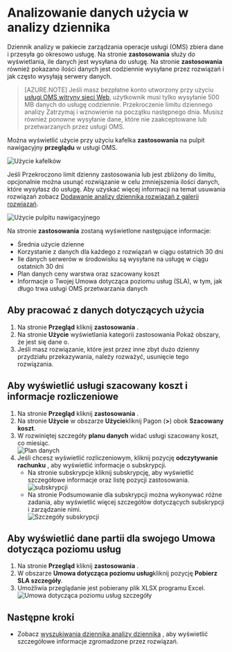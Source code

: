 <properties
    pageTitle="Analizowanie danych użycia w dzienniku analizy | Microsoft Azure"
    description="Na stronie zastosowania w dzienniku analizy służy do wyświetlania ilości danych jest wysyłana do usługę."
    services="log-analytics"
    documentationCenter=""
    authors="bandersmsft"
    manager="jwhit"
    editor=""/>

<tags
    ms.service="log-analytics"
    ms.workload="na"
    ms.tgt_pltfrm="na"
    ms.devlang="na"
    ms.topic="get-started-article"
    ms.date="08/11/2016"
    ms.author="banders"/>

# <a name="analyze-data-usage-in-log-analytics"></a>Analizowanie danych użycia w analizy dziennika

Dziennik analizy w pakiecie zarządzania operacje usługi (OMS) zbiera dane i przesyła go okresowo usługę.  Na stronie **zastosowania** służy do wyświetlania, ile danych jest wysyłana do usługę. Na stronie **zastosowania** również pokazano ilości danych jest codziennie wysyłane przez rozwiązań i jak często wysyłają serwery danych.

>[AZURE.NOTE] Jeśli masz bezpłatne konto utworzony przy użyciu [usługi OMS witryny sieci Web](http://www.microsoft.com/oms), użytkownik musi tylko wysyłanie 500 MB danych do usługę codziennie. Przekroczenie limitu dziennego analizy Zatrzymaj i wznowienie na początku następnego dnia. Musisz również ponowne wysyłanie dane, które nie zaakceptowane lub przetwarzanych przez usługi OMS.

Można wyświetlić użycie przy użyciu kafelka **zastosowania** na pulpit nawigacyjny **przeglądu** w usługi OMS.

![Użycie kafelków](./media/log-analytics-usage/usage-tile.png)

Jeśli Przekroczono limit dzienny zastosowania lub jest zbliżony do limitu, opcjonalnie można usunąć rozwiązanie w celu zmniejszenia ilości danych, które wysyłasz do usługę. Aby uzyskać więcej informacji na temat usuwania rozwiązań zobacz [Dodawanie analizy dziennika rozwiązań z galerii rozwiązań](log-analytics-add-solutions.md).

![Użycie pulpitu nawigacyjnego](./media/log-analytics-usage/usage-dashboard.png)

Na stronie **zastosowania** zostaną wyświetlone następujące informacje:

- Średnia użycie dzienne
- Korzystanie z danych dla każdego z rozwiązań w ciągu ostatnich 30 dni
- Ile danych serwerów w środowisku są wysyłane na usługę w ciągu ostatnich 30 dni
- Plan danych ceny warstwa oraz szacowany koszt
- Informacje o Twojej Umowa dotycząca poziomu usług (SLA), w tym, jak długo trwa usługi OMS przetwarzania danych

## <a name="to-work-with-usage-data"></a>Aby pracować z danych dotyczących użycia

1. Na stronie **Przegląd** kliknij **zastosowania** .
2. Na stronie **Użycie** wyświetlania kategorii zastosowania Pokaż obszary, że jest się dane o.
3. Jeśli masz rozwiązanie, które jest przez inne zbyt dużo dzienny przydziału przekazywania, należy rozważyć, usunięcie tego rozwiązania.

## <a name="to-view-your-estimated-cost-and-billing-information"></a>Aby wyświetlić usługi szacowany koszt i informacje rozliczeniowe
1. Na stronie **Przegląd** kliknij **zastosowania** .
2. Na stronie **Użycie** w obszarze **Użycie**kliknij Pagon (**>**) obok **Szacowany koszt**.
3. W rozwiniętej szczegóły **planu danych** widać usługi szacowany koszt, co miesiąc.  
    ![Plan danych](./media/log-analytics-usage/usage-data-plan.png)
4. Jeśli chcesz wyświetlić rozliczeniowym, kliknij pozycję **odczytywanie rachunku** , aby wyświetlić informacje o subskrypcji.
    - Na stronie subskrypcje kliknij subskrypcję, aby wyświetlić szczegółowe informacje oraz listę pozycji zastosowania.  
        ![subskrypcji](./media/log-analytics-usage/usage-sub01.png)
    - Na stronie Podsumowanie dla subskrypcji można wykonywać różne zadania, aby wyświetlić więcej szczegółów dotyczących subskrypcji i zarządzanie nimi.  
        ![Szczegóły subskrypcji](./media/log-analytics-usage/usage-sub02.png)

## <a name="to-view-data-batches-for-your-sla"></a>Aby wyświetlić dane partii dla swojego Umowa dotycząca poziomu usług
1. Na stronie **Przegląd** kliknij **zastosowania** .
2. W obszarze **Umowa dotycząca poziomu usług**kliknij pozycję **Pobierz SLA szczegóły**.
3. Umożliwia przeglądanie jest pobierany plik XLSX programu Excel.  
    ![Umowa dotycząca poziomu usług szczegóły](./media/log-analytics-usage/usage-sla-details.png)

## <a name="next-steps"></a>Następne kroki

- Zobacz [wyszukiwania dziennika analizy dziennika](log-analytics-log-searches.md) , aby wyświetlić szczegółowe informacje zgromadzone przez rozwiązań.
